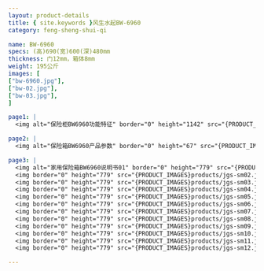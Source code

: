 ```yaml
---
layout: product-details
title: { site.keywords }风生水起BW-6960
category: feng-sheng-shui-qi

name: BW-6960
specs: (高)690(宽)600(深)480mm
thickness: 门12mm，箱体8mm
weight: 195公斤
images: [
["bw-6960.jpg"],
["bw-02.jpg"],
["bw-03.jpg"],
]

page1: |
  <img alt="保险柜BW6960功能特征" border="0" height="1142" src="{PRODUCT_IMAGES}products/bw-gn.jpg" width="538" />

page2: |
  <img alt="保险箱BW6960产品参数" border="0" height="67" src="{PRODUCT_IMAGES}products/bw-cpcs.jpg" width="538" />

page3: |
  <img alt="家用保险箱BW6960说明书01" border="0" height="779" src="{PRODUCT_IMAGES}products/jgs-sm01.jpg" width="528" /><br />
  <img border="0" height="779" src="{PRODUCT_IMAGES}products/jgs-sm02.jpg" width="528" /><br />
  <img border="0" height="779" src="{PRODUCT_IMAGES}products/jgs-sm03.jpg" width="528" /><br />
  <img border="0" height="779" src="{PRODUCT_IMAGES}products/jgs-sm04.jpg" width="528" /><br />
  <img border="0" height="779" src="{PRODUCT_IMAGES}products/jgs-sm05.jpg" width="528" /><br />
  <img border="0" height="779" src="{PRODUCT_IMAGES}products/jgs-sm06.jpg" width="528" /><br />
  <img border="0" height="779" src="{PRODUCT_IMAGES}products/jgs-sm07.jpg" width="528" /><br />
  <img border="0" height="779" src="{PRODUCT_IMAGES}products/jgs-sm08.jpg" width="528" /><br />
  <img border="0" height="779" src="{PRODUCT_IMAGES}products/jgs-sm09.jpg" width="528" /><br />
  <img border="0" height="779" src="{PRODUCT_IMAGES}products/jgs-sm10.jpg" width="528" /><br />
  <img border="0" height="779" src="{PRODUCT_IMAGES}products/jgs-sm11.jpg" width="528" /><br />
  <img border="0" height="779" src="{PRODUCT_IMAGES}products/jgs-sm12.jpg" width="528" />

---
```

